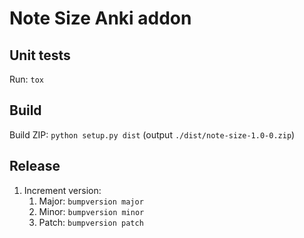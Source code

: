 # Note Size Anki addon

## Unit tests

Run: `tox`

## Build

Build ZIP: `python setup.py dist` (output `./dist/note-size-1.0-0.zip`)

## Release
1. Increment version:
   1. Major: `bumpversion major`
   2. Minor: `bumpversion minor`
   3. Patch: `bumpversion patch`